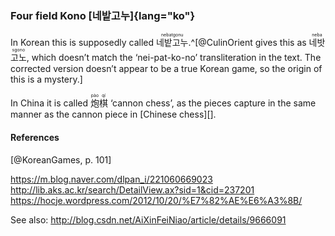 ### Four field Kono [네밭고누]{lang="ko"}

In Korean this is supposedly called <ruby lang="ko">네밭고누<rt
lang="ko-Latn">nebatgonu</rt></ruby>.^[@CulinOrient gives this as <ruby
lang="ko">네밧고노<rt lang="ko-Latn">nebasgono</rt></ruby>, which doesn’t match
the ‘nei-pat-ko-no’ transliteration in the text. The corrected version doesn’t
appear to be a true Korean game, so the origin of this is a mystery.]

In China it is called <ruby lang="zh">炮<rt lang="zh-Latn-pinyin">pào</rt>棋<rt
lang="zh-Latn-pinyin">qí</rt></ruby> ‘cannon chess’, as the pieces capture in the same
manner as the cannon piece in [Chinese chess][].

#### References

[@KoreanGames, p. 101]

https://m.blog.naver.com/dlpan_i/221060669023
http://lib.aks.ac.kr/search/DetailView.ax?sid=1&cid=237201
https://hocje.wordpress.com/2012/10/20/%E7%82%AE%E6%A3%8B/


See also: http://blog.csdn.net/AiXinFeiNiao/article/details/9666091
